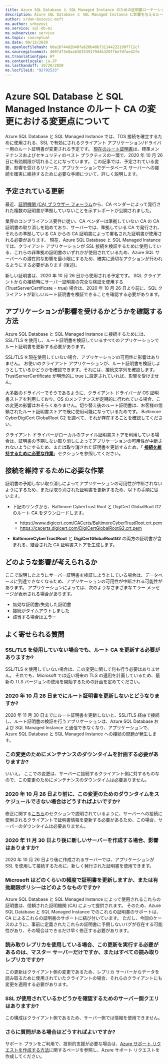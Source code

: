 ```yaml
---
title: Azure SQL Database と SQL Managed Instance のための証明書ローテーション
description: Azure SQL Database と SQL Managed Instance に影響を与えるルート証明書の変更に関する今後の変更点について説明します
author: srdan-bozovic-msft
ms.author: srbozovi
ms.service: sql-db-mi
ms.subservice: service
ms.topic: conceptual
ms.date: 09/13/2020
ms.openlocfilehash: b0a10744d2b48fa620b48b731144222199f711c7
ms.sourcegitcommit: 400f473e8aa6301539179d4b320ffbe7dfae42fe
ms.translationtype: HT
ms.contentlocale: ja-JP
ms.lasthandoff: 10/28/2020
ms.locfileid: "92792533"
---
```

# <a name="understanding-the-changes-in-the-root-ca-change-for-azure-sql-database--sql-managed-instance"></a>Azure SQL Database と SQL Managed Instance のルート CA の変更における変更点について

Azure SQL Database と SQL Managed Instance では、TDS 接続を確立するために使用される、SSL で有効にされるクライアント アプリケーション/ドライバー用のルート証明書が変更される予定です。 [現在のルート証明書](https://www.digicert.com/CACerts/BaltimoreCyberTrustRoot.crt.pem)は、標準メンテナンスおよびセキュリティのベスト プラクティスの一環で、2020 年 10 月 26 日に有効期限が切れることになっています。 この記事では、予定されている変更、影響を受けるリソース、アプリケーションでデータベース サーバーへの接続を確実に維持するために必要な手順について、詳しく説明します。

## <a name="what-update-is-going-to-happen"></a>予定されている更新

最近、[証明機関 (CA) ブラウザー フォーラム](https://cabforum.org/)から、CA ベンダーによって発行された複数の証明書が準拠していないことを示すレポートが公開されました。

業界のコンプライアンス要件に従い、CA ベンダーは準拠していない CA の CA 証明書の取り消しを始めており、サーバーでは、準拠している CA で発行され、それらの準拠している CA からの CA 証明書によって署名された証明書が使用される必要があります。 現在、Azure SQL Database と SQL Managed Instance では、クライアント アプリケーションが SSL 接続を検証するために使用している、これらの非準拠の証明書のいずれかが使用されているため、Azure SQL サーバーへの潜在的な影響を最小限にするため、確実に適切なアクションが行われるようにする必要があります (後述)。

新しい証明書は、2020 年 10 月 26 日から使用される予定です。 SQL クライアントからの接続時にサーバー証明書の完全な検証を使用する (TrustServerCertificate = true) 場合は、2020 年 10 月 26 日より前に、SQL クライアントが新しいルート証明書を検証できることを確認する必要があります。

## <a name="how-do-i-know-if-my-application-might-be-affected"></a>アプリケーションが影響を受けるかどうかを確認する方法

Azure SQL Database と SQL Managed Instance に接続するためには、SSL/TLS を使用し、ルート証明書を検証しているすべてのアプリケーションでルート証明書を更新する必要があります。 

SSL/TLS を現在使用していない場合、アプリケーションの可用性に影響はありません。 お使いのクライアント アプリケーションが、ルート証明書を検証しようとしているかどうかを確認できます。それには、接続文字列を確認します。 TrustServerCertificate が明示的に true に設定されていれば、影響を受けません。

大多数のドライバーでそうであるように、クライアント ドライバーが OS 証明書ストアを利用しており、OS のメンテナンスが定期的に行われている場合、この変更の影響はおそらくありません。切り替え後のルート証明書は、お客様の信頼されたルート証明書ストアで既に使用可能になっているためです。 Baltimore CyberDigiCert GlobalRoot G2 を調べて、それが存在することを確認してください。

クライアント ドライバーがローカルのファイル証明書ストアを利用している場合は、証明書の予期しない取り消しによってアプリケーションの可用性が中断されないようにするため、または取り消された証明書を更新するため、「 [**接続を維持するために必要な作業**](./ssl-root-certificate-expiring.md#what-do-i-need-to-do-to-maintain-connectivity)」セクションを参照してください。

## <a name="what-do-i-need-to-do-to-maintain-connectivity"></a>接続を維持するために必要な作業

証明書の予期しない取り消しによってアプリケーションの可用性が中断されないようにするため、または取り消された証明書を更新するため、以下の手順に従います。

*   下記のリンクから、Baltimore CyberTrust Root と DigiCert GlobalRoot G2 のルート CA をダウンロードします。
    *   https://www.digicert.com/CACerts/BaltimoreCyberTrustRoot.crt.pem
    *   https://cacerts.digicert.com/DigiCertGlobalRootG2.crt.pem

*   **BaltimoreCyberTrustRoot** と **DigiCertGlobalRootG2** の両方の証明書が含まれる、結合された CA 証明書ストアを生成します。

## <a name="what-can-be-the-impact"></a>どのような影響が考えられるか
ここで説明したようにサーバー証明書を検証しようとしている場合は、データベースに到達できなくなるため、アプリケーションの可用性が中断される可能性があります。 アプリケーションによっては、次のようなさまざまなエラー メッセージが表示される場合があります。
*   無効な証明書/失効した証明書
*   接続がタイムアウトしました
*   該当する場合はエラー

## <a name="frequently-asked-questions"></a>よく寄せられる質問

### <a name="if-i-am-not-using-ssltls-do-i-still-need-to-update-the-root-ca"></a>SSL/TLS を使用していない場合でも、ルート CA を更新する必要がありますか?
SSL/TLS を使用していない場合は、この変更に関して何も行う必要はありません。 それでも、Microsoft では近い将来の TLS の適用を計画しているため、最新の TLS バージョンの使用を開始するための計画を定めてください。

### <a name="what-will-happen-if-i-do-not-update-the-root-certificate-before-october-26-2020"></a>2020 年 10 月 26 日までにルート証明書を更新しないとどうなりますか?
2020 年 11 月 30 日までにルート証明書を更新しないと、SSL/TLS 経由で接続し、ルート証明書の検証を行うアプリケーションは、Azure SQL Database および SQL Managed Instance と通信できなくなり、アプリケーションで、Azure SQL Database と SQL Managed Instance への接続の問題が発生します。

### <a name="do-i-need-to-plan-a-maintenance-downtime-for-this-changebr"></a>この変更のためにメンテナンスのダウンタイムを計画する必要がありますか?<BR>
いいえ。 ここでの変更は、サーバーに接続するクライアント側に対するものなので、この変更のためにメンテナンスのダウンタイムは必要ありません。

### <a name="what-if-i-cannot-get-a-scheduled-downtime-for-this-change-before-october-26-2020"></a>2020 年 10 月 26 日より前に、この変更のためのダウンタイムをスケジュールできない場合はどうすればよいですか?
修正に関する[こちら](./ssl-root-certificate-expiring.md#what-do-i-need-to-do-to-maintain-connectivity)のセクションで説明されているように、サーバーへの接続に使用されるクライアントで証明書情報を更新する必要があるため、この場合、サーバーのダウンタイムは必要ありません。

### <a name="if-i-create-a-new-server-after-november-30-2020-will-i-be-impacted"></a>2020 年 11 月 30 日より後に新しいサーバーを作成する場合、影響はありますか?
2020 年 10 月 26 日より後に作成されるサーバーでは、アプリケーションが SSL を使用して接続するために、新しく発行された証明書を使用できます。

### <a name="how-often-does-microsoft-update-their-certificates-or-what-is-the-expiry-policy"></a>Microsoft はどのくらいの頻度で証明書を更新しますか、または有効期限ポリシーはどのようなものですか?
Azure SQL Database と SQL Managed Instance によって使用されるこれらの証明書は、信頼された証明機関 (CA) によって提供されます。 そのため、Azure SQL Database と SQL Managed Instance でのこれらの証明書のサポートは、CA によるこれらの証明書のサポートに結び付いています。 ただし、今回のケースのように、事前に定義されたこれらの証明書に予期しないバグが存在する可能性があり、その場合はできるだけ早く修正する必要があります。

### <a name="if-i-am-using-read-replicas-do-i-need-to-perform-this-update-only-on-master-server-or-all-the-read-replicas"></a>読み取りレプリカを使用している場合、この更新を実行する必要があるのは、マスター サーバーだけですか、またはすべての読み取りレプリカですか?
この更新はクライアント側の変更であるため、レプリカ サーバーからデータを読み取るために使用されていたクライアントの場合、それらのクライアントにも変更を適用する必要があります。 

### <a name="do-we-have-server-side-query-to-verify-if-ssl-is-being-used"></a>SSL が使用されているかどうかを確認するためのサーバー側クエリはありますか?
この構成はクライアント側であるため、サーバー側では情報を使用できません。

### <a name="what-if-i-have-further-questions"></a>さらに質問がある場合はどうすればよいですか?
サポート プランをご利用で、技術的支援が必要な場合は、[Azure サポート リクエストを作成する方法](../../azure-portal/supportability/how-to-create-azure-support-request.md)に関するページを参照し、Azure サポート リクエストを作成してください。